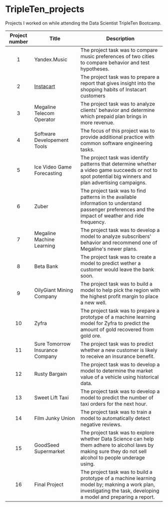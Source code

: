 # TripleTen_projects
Projects I worked on while attending the Data Scientist TripleTen Bootcamp.


| Project number | Title | Description |
| :-----------: | ----------- |----------- |
| 1 | Yandex.Music | The project task was to compare music preferences of two cities to compare behavior and test hypotheses. |
| 2 | [Instacart](https://github.com/chandra-fase/TripleTen_projects/tree/main/02-EDA_project) | The project task was to prepare a report that gives insight into the shopping habits of Instacart customers |
| 3 | Megaline Telecom Operator | The project task was to analyze clients' behavior and determine which prepaid plan brings in more revenue. |
| 4 | Software Developement Tools | The focus of this project was to provide additional practice with common software engineering tasks. |
| 5 | Ice Video Game Forecasting | The project task was identify patterns that determine whether a video game succeeds or not to spot potential big winners and plan advertising campaigns. |
| 6 | Zuber | The project task was to find patterns in the available information to understand passenger preferences and the impact of weather and ride frequency. |
| 7 | Megaline Machine Learning | The project task was to develop a model to analyze subscribers' behavior and recommend one of Megaline's newer plans. |
| 8 | Beta Bank | The project task was to create a model to predict wether a customer would leave the bank soon. |
| 9 | OilyGiant Mining Company | The project task was to build a model to help pick the region with the highest profit margin to place a new well. |
| 10 | Zyfra | The project task was to prepare a prototype of a machine learning model for Zyfra to predict the amount of gold recovered from gold ore. |
| 11 | Sure Tomorrow Insurance Company | The project task was to predict whether a new customer is likely to receive an insurance benefit. |
| 12 | Rusty Bargain | The project task was to develop a model to determine the market value of a vehicle using historical data. |
| 13 | Sweet Lift Taxi | The project task was to develop a model to predict the number of taxi orders for the next hour. |
| 14 | Film Junky Union | The project task was to train a model to automatically detect negative reviews. |
| 15 | GoodSeed Supermarket | The project task was to explore whether Data Science can help them adhere to alcohol laws by making sure they do not sell alcohol to people underage using. |
| 16 | Final Project | The project task was to build a prototype of a machine learning model by; makning a work plan, investigating the task, developing a model and preparing a report. |
